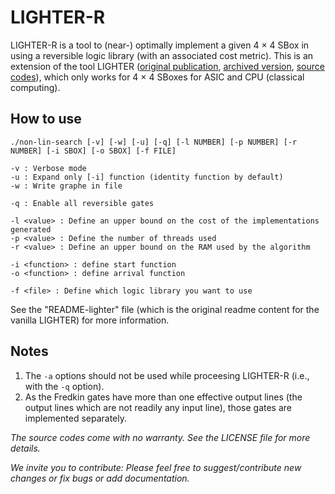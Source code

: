 
# LIGHTER-R #
LIGHTER-R is a tool to (near-) optimally implement a given 4 × 4 SBox in using a reversible logic library (with an associated cost metric). This is an extension of the tool LIGHTER ([original publication](https://tosc.iacr.org/index.php/ToSC/article/view/806), [archived version](https://eprint.iacr.org/2017/101), [source codes](http://jeremy.jean.free.fr/pub/fse2018_layer_implementations.tar.gz)), which only works for 4 × 4 SBoxes for ASIC and CPU (classical computing).

## How to use ##
  
  `./non-lin-search [-v] [-w] [-u] [-q]
                   [-l NUMBER] [-p NUMBER] [-r NUMBER]
                   [-i SBOX] [-o SBOX]
                   [-f FILE]`

    -v : Verbose mode
    -u : Expand only [-i] function (identity function by default)
    -w : Write graphe in file
    
    -q : Enable all reversible gates

    -l <value> : Define an upper bound on the cost of the implementations generated
    -p <value> : Define the number of threads used
    -r <value> : Define an upper bound on the RAM used by the algorithm

    -i <function> : define start function
    -o <function> : define arrival function

    -f <file> : Define which logic library you want to use

See the "README-lighter" file (which is the original readme content for the vanilla LIGHTER) for more information.

## Notes ##
1. The `-a` options should not be used while proceesing LIGHTER-R (i.e., with the `-q` option). 
2. As the Fredkin gates have more than one effective output lines (the output lines which are not readily any input line), those gates are implemented separately.



*The source codes come with no warranty. See the LICENSE file for more details.*

*We invite you to contribute: Please feel free to suggest/contribute new changes or fix bugs or add documentation.*